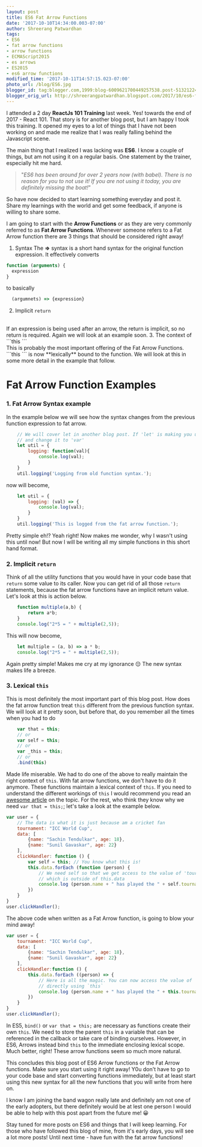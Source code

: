 ```yaml
---
layout: post
title: ES6 Fat Arrow Functions
date: '2017-10-10T14:34:00.003-07:00'
author: Shreerang Patwardhan
tags:
- ES6
- fat arrow functions
- arrow functions
- ECMAScript2015
- es arrows
- ES2015
- es6 arrow functions
modified_time: '2017-10-11T14:57:15.023-07:00'
photo_url: /blog/ES6.jpg
blogger_id: tag:blogger.com,1999:blog-6009621700449257538.post-5132122468626234658
blogger_orig_url: http://shreerangpatwardhan.blogspot.com/2017/10/es6-fat-arrow-functions.html
---
```


I attended a 2 day __ReactJs 101 Training__ last week. Yes! towards the end of 2017 - React 101. That story is for another blog post, but I am happy I took this training. It opened my eyes to a lot of things that I have not been working on and made me realize that I was really falling behind the Javascript scene.

The main thing that I realized I was lacking was **ES6**. I know a couple of things, but am not using it on a regular basis. One statement by the trainer, especially hit me hard.
>"_ES6 has been around for over 2 years now (with babel). There is no reason for you to not use it! If you are not using it today, you are definitely missing the boat!_"

So have now decided to start learning something everyday and post it. Share my learnings with the world and get some feedback, if anyone is willing to share some.

I am going to start with the **Arrow Functions** or as they are very commonly referred to as **Fat Arrow Functions**. Whenever someone refers to a Fat Arrow function there are 3 things that should be considered right away!

1. Syntax
The **=>** syntax is a short hand syntax for the original function expression. It effectively converts
```javascript
function (arguments) {
  expression
}
```
to basically
```javascript
  (argumnets) => {expression}
```
2. Implicit ```return```
<br />
If an expression is being used after an arrow, the return is implicit, so no return is required. Again we will look at an example soon.
3. The context of ```this ```
<br />
This is probably the most important offering of the Fat Arrow Functions. ```this ``` is now **lexically** bound to the function. We will look at this in some more detail in the example that follow.

# Fat Arrow Function Examples
### 1. Fat Arrow Syntax example
In the example below we will see how the syntax changes from the previous function expression to fat arrow.
```javascript
    // We will cover let in another blog post. If 'let' is making you uncomfortable go ahead
    // and change it to 'var'
    let util = {
        logging: function(val){
            console.log(val);
        }
    }
    util.logging('Logging from old function syntax.');
```
now will become,
```javascript
    let util = {
        logging: (val) => {
            console.log(val);
        }
    }
    util.logging('This is logged from the fat arrow function.');
```
Pretty simple eh!? Yeah right! Now makes me wonder, why I wasn't using this until now! But now I will be writing all my simple functions in this short hand format.

### 2. Implicit ```return```
Think of all the utility functions that you would have in your code base that ```return``` some value to its caller. Now you can get rid of all those ```return``` statements, because the fat arrow functions have an implicit return value. Let's look at this is action below.
```javascript
    function multiple(a,b) {
        return a*b;
    }
    console.log("2*5 = " + multiple(2,5));
```
This will now become,
```javascript
    let multiple = (a, b) => a * b;
    console.log("2*5 = " + multiple(2,5));
```
Again pretty simple! Makes me cry at my ignorance &#128532; The new syntax makes life a breeze.

### 3. Lexical ```this```
This is most definitely the most important part of this blog post. How does the fat arrow function treat ```this``` different from the previous function syntax. We will look at it pretty soon, but before that, do you remember all the times when you had to do
```javascript
    var that = this;
    // or
    var self = this;
    // or
    var _this = this;
    // or
    .bind(this)
```
Made life miserable. We had to do one of the above to really maintain the right context of ```this```. With fat arrow functions, we don't have to do it anymore. These functions maintain a lexical context of ```this```. If you need to understand the different workings of ```this``` I would recommend you read an [awesome article](http://javascriptissexy.com/understand-javascripts-this-with-clarity-and-master-it/) on the topic. For the rest, who think they know why we need ```var that = this;```; let's take a look at the example below.
```javascript
var user = {
    // The data is what it is just because am a cricket fan
    tournament: "ICC World Cup",
    data: [
        {name: "Sachin Tendulkar", age: 18},
        {name: "Sunil Gavaskar", age: 22}
    ],
    clickHandler: function () {
        var self = this; // You know what this is!
        this.data.forEach (function (person) {
            // We need self so that we get access to the value of 'tournament'
            // which is outside of this.data
            console.log (person.name + " has played the " + self.tournament + " at the age of " + person.age)
        })
    }
}
user.clickHandler();
```
The above code when written as a Fat Arrow function, is going to blow your mind away!

```javascript
var user = {
    tournament: "ICC World Cup",
    data: [
        {name: "Sachin Tendulkar", age: 18},
        {name: "Sunil Gavaskar", age: 22}
    ],
    clickHandler:function () {
        this.data.forEach ((person) => {
            // Here is all the magic. You can now access the value of 'tournament'
            // directly using `this`
            console.log (person.name + " has played the " + this.tournament + " at the age of " + person.age)
        })
    }
}
user.clickHandler();
```

In ES5, ```bind()``` or ```var that = this;``` are necessary as functions create their own ```this```. We need to store the parent ```this``` in a variable that can be referenced in the callback or take care of binding ourselves. However, in ES6, Arrows instead bind ```this``` to the immediate enclosing lexical scope. Much better, right! These arrow functions seem so much more natural.

This concludes this blog post of ES6 Arrow functions or the Fat Arrow functions. Make sure you start using it right away! Y0u don't have to go to your code base and start converting functions immediately, but at least start using this new syntax for all the new functions that you will write from here on.

I know I am joining the band wagon really late and definitely am not one of the early adopters, but there definitely would be at lest one person I would be able to help with this post apart from the future me! &#128512;

Stay tuned for more posts on ES6 and things that I will keep learning. For those who have followed this blog of mine, from it's early days, you will see a lot more posts! Until next time - have fun with the fat arrow functions!
